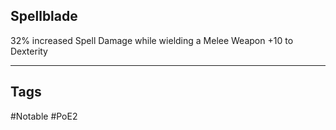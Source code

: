## Spellblade
32% increased Spell Damage while wielding a Melee Weapon
+10 to Dexterity

---
## Tags
#Notable
#PoE2
